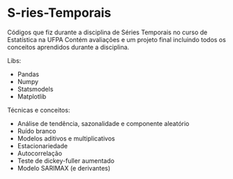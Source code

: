 # S-ries-Temporais
Códigos que fiz durante a disciplina de Séries Temporais no curso de Estatística na UFPA 
Contém avaliações e um projeto final incluindo todos os conceitos aprendidos durante a disciplina.

Libs:
- Pandas
- Numpy
- Statsmodels
- Matplotlib

Técnicas e conceitos:
- Análise de tendência, sazonalidade e componente aleatório
- Ruído branco
- Modelos aditivos e multiplicativos
- Estacionariedade
- Autocorrelação
- Teste de dickey-fuller aumentado
- Modelo SARIMAX (e derivantes)
